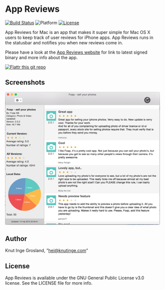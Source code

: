 # App Reviews

[![Build Status](https://travis-ci.org/knutigro/AppReviews.svg?branch=master)](https://travis-ci.org/knutigro/AppReviews)
![Platform](https://img.shields.io/badge/platform-osx-orange.svg)
[![License](http://img.shields.io/:license-GNU-blue.svg)](https://github.com/knutigro/AppReviews/blob/develop/LICENSE)

App Reviews for Mac is an app that makes it super simple for Mac OS X users to keep track of user reviews for iPhone apps. App Reviews runs in the statusbar and notifies you when new reviews come in.

Please have a look at the [App Reviews website](http://knutigro.github.io/apps/app-reviews/) for link to latest signed binary and more info about the app. 

[![Flattr this git repo](http://api.flattr.com/button/flattr-badge-large.png)](https://flattr.com/submit/auto?user_id=knutigro&url=https://github.com/knutigro/app-reviews-osx&title=AppReviews&language=Swift&tags=github&category=software)

## Screenshots

![Review-Screen](/Screenshots/review-screen.png?raw=true)

## Author

Knut Inge Grosland, ”hei@knutinge.com”

## License

App Reviews is available under the GNU General Public License v3.0 license. See the LICENSE file for more info.

